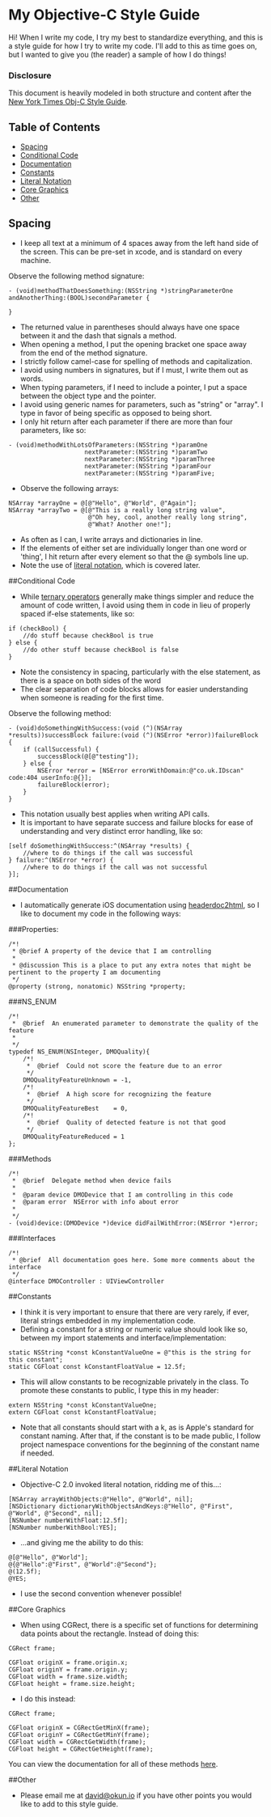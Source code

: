 # My Objective-C Style Guide

Hi! When I write my code, I try my best to standardize everything, and this is a style guide for how I try to write my code. I'll add to this as time goes on, but I wanted to give you (the reader) a sample of how I do things!

### Disclosure

This document is heavily modeled in both structure and content after the [New York Times Obj-C Style Guide](https://github.com/NYTimes/objective-c-style-guide/blob/master/README.md).

## Table of Contents

* [Spacing](#spacing)
* [Conditional Code](#conditional-code)
* [Documentation](#documentation)
* [Constants](#constants)
* [Literal Notation](#literal-notation)
* [Core Graphics](#core-graphics)
* [Other](#other)

## Spacing

* I keep all text at a minimum of 4 spaces away from the left hand side of the screen. This can be pre-set in xcode, and is standard on every machine.

Observe the following method signature:

```obj-c
- (void)methodThatDoesSomething:(NSString *)stringParameterOne andAnotherThing:(BOOL)secondParameter {
     
}
```

* The returned value in parentheses should always have one space between it and the dash that signals a method.
* When opening a method, I put the opening bracket one space away from the end of the method signature.
* I strictly follow camel-case for spelling of methods and capitalization.
* I avoid using numbers in signatures, but if I must, I write them out as words.
* When typing parameters, if I need to include a pointer, I put a space between the object type and the pointer.
* I avoid using generic names for parameters, such as "string" or "array". I type in favor of being specific as opposed to being short.
* I only hit return after each parameter if there are more than four parameters, like so:


```obj-c
- (void)methodWithLotsOfParameters:(NSString *)paramOne
                     nextParameter:(NSString *)paramTwo
                     nextParameter:(NSString *)paramThree
                     nextParameter:(NSString *)paramFour
                     nextParameter:(NSString *)paramFive;
```

* Observe the following arrays:

```obj-c
NSArray *arrayOne = @[@"Hello", @"World", @"Again"];
NSArray *arrayTwo = @[@"This is a really long string value",
                      @"Oh hey, cool, another really long string",
                      @"What? Another one!"];
```

* As often as I can, I write arrays and dictionaries in line.
* If the elements of either set are individually longer than one word or 'thing', I hit return after every element so that the @ symbols line up.
* Note the use of [literal notation](#literal-notation), which is covered later.

##Conditional Code

* While [ternary operators](https://agilewarrior.wordpress.com/2012/09/21/objective-c-ternary-operator/) generally make things simpler and reduce the amount of code written, I avoid using them in code in lieu of properly spaced if-else statements, like so:

```obj-c
if (checkBool) {
    //do stuff because checkBool is true
} else {
    //do other stuff because checkBool is false
}
```

* Note the consistency in spacing, particularly with the else statement, as there is a space on both sides of the word
* The clear separation of code blocks allows for easier understanding when someone is reading for the first time.

Observe the following method:

```obj-c
- (void)doSomethingWithSuccess:(void (^)(NSArray *results))successBlock failure:(void (^)(NSError *error))failureBlock {
    if (callSuccessful) {
        successBlock(@[@"testing"]);
    } else {
        NSError *error = [NSError errorWithDomain:@"co.uk.IDscan" code:404 userInfo:@{}];
        failureBlock(error);
    } 
}
```

* This notation usually best applies when writing API calls.
* It is important to have separate success and failure blocks for ease of understanding and very distinct error handling, like so:

```obj-c
[self doSomethingWithSuccess:^(NSArray *results) {
    //where to do things if the call was successful
} failure:^(NSError *error) {
    //where to do things if the call was not successful
}];
```

##Documentation

* I automatically generate iOS documentation using [headerdoc2html](https://developer.apple.com/library/mac/documentation/DeveloperTools/Conceptual/HeaderDoc/usage/usage.html), so I like to document my code in the following ways:

###Properties:

```obj-c
/*!
 * @brief A property of the device that I am controlling
 *
 * @discussion This is a place to put any extra notes that might be pertinent to the property I am documenting
 */
@property (strong, nonatomic) NSString *property;
```

###NS_ENUM

```obj-c
/*!
 *  @brief  An enumerated parameter to demonstrate the quality of the feature
 *
 */
typedef NS_ENUM(NSInteger, DMOQuality){
    /*!
     *  @brief  Could not score the feature due to an error
     */
    DMOQualityFeatureUnknown = -1,
    /*!
     *  @brief  A high score for recognizing the feature
     */
    DMOQualityFeatureBest    = 0,
    /*!
     *  @brief  Quality of detected feature is not that good
     */
    DMOQualityFeatureReduced = 1
};
```

###Methods

```obj-c
/*!
 *  @brief  Delegate method when device fails
 *
 *  @param device DMODevice that I am controlling in this code
 *  @param error  NSError with info about error
 *
 */
- (void)device:(DMODevice *)device didFailWithError:(NSError *)error;
```

###Interfaces

```obj-c
/*!
 * @brief  All documentation goes here. Some more comments about the interface
 */
@interface DMOController : UIViewController
```

##Constants

* I think it is very important to ensure that there are very rarely, if ever, literal strings embedded in my implementation code.
* Defining a constant for a string or numeric value should look like so, between my import statements and interface/implementation:

```obj-c
static NSString *const kConstantValueOne = @"this is the string for this constant";
static CGFloat const kConstantFloatValue = 12.5f;
```

* This will allow constants to be recognizable privately in the class. To promote these constants to public, I type this in my header:

```obj-c
extern NSString *const kConstantValueOne;
extern CGFloat const kConstantFloatValue;
```

* Note that all constants should start with a k, as is Apple's standard for constant naming. After that, if the constant is to be made public, I follow project namespace conventions for the beginning of the constant name if needed.

##Literal Notation

* Objective-C 2.0 invoked literal notation, ridding me of this...:

```obj-c
[NSArray arrayWithObjects:@"Hello", @"World", nil];
[NSDictionary dictionaryWithObjectsAndKeys:@"Hello", @"First", @"World", @"Second", nil];
[NSNumber numberWithFloat:12.5f];
[NSNumber numberWithBool:YES];
```

* ...and giving me the ability to do this:

```obj-c
@[@"Hello", @"World"];
@{@"Hello":@"First", @"World":@"Second"};
@(12.5f);
@YES;
```

* I use the second convention whenever possible!

##Core Graphics

* When using CGRect, there is a specific set of functions for determining data points about the rectangle. Instead of doing this:

```obj-c
CGRect frame;

CGFloat originX = frame.origin.x;
CGFloat originY = frame.origin.y;
CGFloat width = frame.size.width;
CGFloat height = frame.size.height;
```

* I do this instead:

```obj-c
CGRect frame;

CGFloat originX = CGRectGetMinX(frame);
CGFloat originY = CGRectGetMinY(frame);
CGFloat width = CGRectGetWidth(frame);
CGFloat height = CGRectGetHeight(frame);
```

You can view the documentation for all of these methods [here](https://developer.apple.com/library/ios/documentation/GraphicsImaging/Reference/CGGeometry/index.html).

##Other

* Please email me at david@okun.io if you have other points you would like to add to this style guide.
